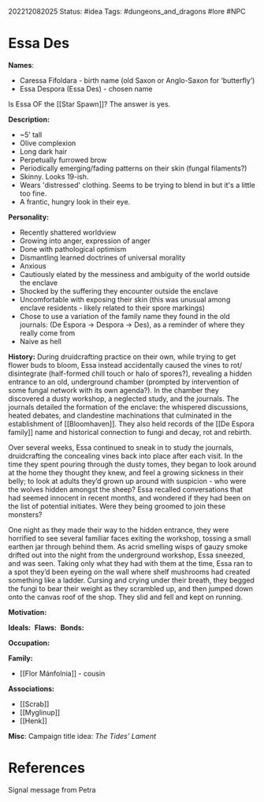 202212082025
Status: #idea
Tags: #dungeons_and_dragons #lore #NPC 

# Essa Des
**Names**: 
- Caressa Fifoldara - birth name (old Saxon or Anglo-Saxon for ‘butterfly’)  
- Essa Despora (Essa Des) - chosen name

Is Essa OF the [[Star Spawn]]? The answer is yes.


**Description:**
- ~5’ tall  
- Olive complexion  
- Long dark hair  
- Perpetually furrowed brow  
- Periodically emerging/fading patterns on their skin (fungal filaments?)
- Skinny. Looks 19-ish.
- Wears 'distressed' clothing. Seems to be trying to blend in but it's a little too fine. 
- A frantic, hungry look in their eye.

**Personality:** 
- Recently shattered worldview  
- Growing into anger, expression of anger   
- Done with pathological optimism  
- Dismantling learned doctrines of universal morality  
- Anxious  
- Cautiously elated by the messiness and ambiguity of the world outside the enclave  
- Shocked by the suffering they encounter outside the enclave  
- Uncomfortable with exposing their skin (this was unusual among enclave residents - likely related to their spore markings)  
- Chose to use a variation of the family name they found in the old journals: (De Espora -> Despora -> Des), as a reminder of where they really come from  
- Naive as hell

**History:** During druidcrafting practice on their own, while trying to get flower buds to bloom, Essa instead accidentally caused the vines to rot/ disintegrate (half-formed chill touch or halo of spores?), revealing a hidden entrance to an old, underground chamber (prompted by intervention of some fungal network with its own agenda?). In the chamber they discovered a dusty workshop, a neglected study, and the journals. The journals detailed the formation of the enclave: the whispered discussions, heated debates, and clandestine machinations that culminated in the establishment of [[Bloomhaven]]. They also held records of the [[De Espora family]] name and historical connection to fungi and decay, rot and rebirth.  

Over several weeks, Essa continued to sneak in to study the journals, druidcrafting the concealing vines back into place after each visit. In the time they spent pouring through the dusty tomes, they began to look around at the home they thought they knew, and feel a growing sickness in their belly; to look at adults they’d grown up around with suspicion - who were the wolves hidden amongst the sheep? Essa recalled conversations that had seemed innocent in recent months, and wondered if they had been on the list of potential initiates. Were they being groomed to join these monsters? 

One night as they made their way to the hidden entrance, they were horrified to see several familiar faces exiting the workshop, tossing a small earthen jar through behind them. As acrid smelling wisps of gauzy smoke drifted out into the night from the underground workshop, Essa sneezed, and was seen. Taking only what they had with them at the time, Essa ran to a spot they’d been eyeing on the wall where shelf mushrooms had created something like a ladder. Cursing and crying under their breath, they begged the fungi to bear their weight as they scrambled up, and then jumped down onto the canvas roof of the shop. They slid and fell and kept on running.

**Motivation:** 

**Ideals:** 
**Flaws:** 
**Bonds:** 

**Occupation:** 

**Family:** 
- [[Flor Mánfolnia]] - cousin

**Associations:** 
- [[Scrab]]
- [[Myglinup]]
- [[Henk]]

**Misc**:
Campaign title idea: *The Tides’ Lament*


# References
Signal message from Petra
